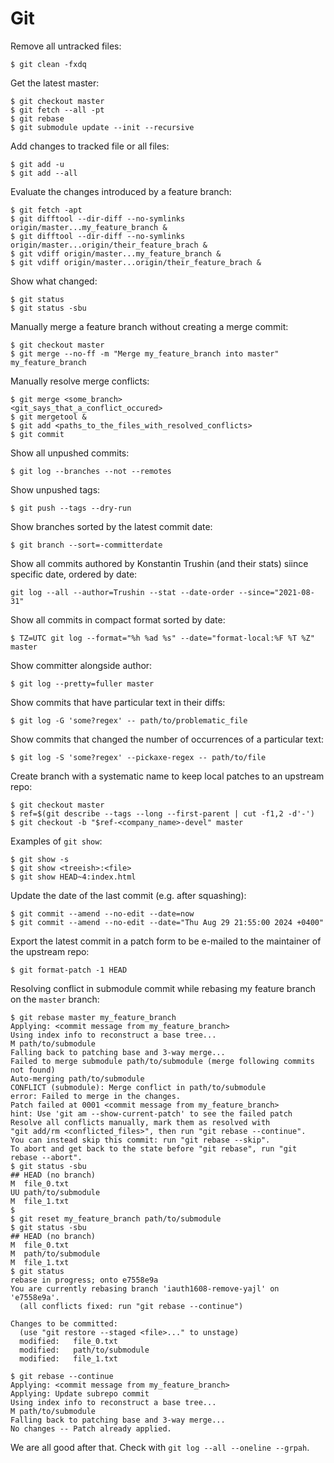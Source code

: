 # Git

Remove all untracked files:
```shell
$ git clean -fxdq
```

Get the latest master:
```shell
$ git checkout master
$ git fetch --all -pt
$ git rebase
$ git submodule update --init --recursive
```

Add changes to tracked file or all files:
```shell
$ git add -u
$ git add --all
```

Evaluate the changes introduced by a feature branch:
```shell
$ git fetch -apt
$ git difftool --dir-diff --no-symlinks origin/master...my_feature_branch &
$ git difftool --dir-diff --no-symlinks origin/master...origin/their_feature_brach &
$ git vdiff origin/master...my_feature_branch &
$ git vdiff origin/master...origin/their_feature_brach &
```

Show what changed:
```shell
$ git status
$ git status -sbu
```

Manually merge a feature branch without creating a merge commit:
```shell
$ git checkout master
$ git merge --no-ff -m "Merge my_feature_branch into master" my_feature_branch
```

Manually resolve merge conflicts:
```shell
$ git merge <some_branch>
<git_says_that_a_conflict_occured>
$ git mergetool &
$ git add <paths_to_the_files_with_resolved_conflicts>
$ git commit
```

Show all unpushed commits:
```shell
$ git log --branches --not --remotes
```

Show unpushed tags:
```shell
$ git push --tags --dry-run
```

Show branches sorted by the latest commit date:
```shell
$ git branch --sort=-committerdate
```

Show all commits authored by Konstantin Trushin (and their stats)
siince specific date, ordered by date:
```shell
git log --all --author=Trushin --stat --date-order --since="2021-08-31"
```

Show all commits in compact format sorted by date:
```shell
$ TZ=UTC git log --format="%h %ad %s" --date="format-local:%F %T %Z" master
```

Show committer alongside author:
```shell
$ git log --pretty=fuller master
```

Show commits that have particular text in their diffs:
```shell
$ git log -G 'some?regex' -- path/to/problematic_file
```

Show commits that changed the number of occurrences of a particular text:
```shell
$ git log -S 'some?regex' --pickaxe-regex -- path/to/file
```

Create branch with a systematic name to keep local patches to an upstream repo:
```shell
$ git checkout master
$ ref=$(git describe --tags --long --first-parent | cut -f1,2 -d'-')
$ git checkout -b "$ref-<company_name>-devel" master
```

Examples of `git show`:
```shell
$ git show -s
$ git show <treeish>:<file>
$ git show HEAD~4:index.html
```

Update the date of the last commit (e.g. after squashing):
```shell
$ git commit --amend --no-edit --date=now
$ git commit --amend --no-edit --date="Thu Aug 29 21:55:00 2024 +0400"
```

Export the latest commit in a patch form to be e-mailed to the maintainer
of the upstream repo:
```shell
$ git format-patch -1 HEAD
```

Resolving conflict in submodule commit while rebasing my feature branch on
the `master` branch:
```shell
$ git rebase master my_feature_branch
Applying: <commit message from my_feature_branch>
Using index info to reconstruct a base tree...
M path/to/submodule
Falling back to patching base and 3-way merge...
Failed to merge submodule path/to/submodule (merge following commits not found)
Auto-merging path/to/submodule
CONFLICT (submodule): Merge conflict in path/to/submodule
error: Failed to merge in the changes.
Patch failed at 0001 <commit message from my_feature_branch>
hint: Use 'git am --show-current-patch' to see the failed patch
Resolve all conflicts manually, mark them as resolved with
"git add/rm <conflicted_files>", then run "git rebase --continue".
You can instead skip this commit: run "git rebase --skip".
To abort and get back to the state before "git rebase", run "git rebase --abort".
$ git status -sbu
## HEAD (no branch)
M  file_0.txt
UU path/to/submodule
M  file_1.txt
$
$ git reset my_feature_branch path/to/submodule
$ git status -sbu
## HEAD (no branch)
M  file_0.txt
M  path/to/submodule
M  file_1.txt
$ git status
rebase in progress; onto e7558e9a
You are currently rebasing branch 'iauth1608-remove-yajl' on 'e7558e9a'.
  (all conflicts fixed: run "git rebase --continue")

Changes to be committed:
  (use "git restore --staged <file>..." to unstage)
  modified:   file_0.txt
  modified:   path/to/submodule
  modified:   file_1.txt

$ git rebase --continue
Applying: <commit message from my_feature_branch>
Applying: Update subrepo commit
Using index info to reconstruct a base tree...
M path/to/submodule
Falling back to patching base and 3-way merge...
No changes -- Patch already applied.
```
We are all good after that. Check with `git log --all --oneline --grpah`.
